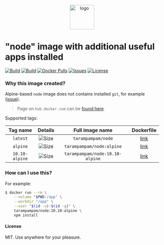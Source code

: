 <p align="center">
  <img alt="logo" src="https://hsto.org/webt/83/nk/0y/83nk0ym623xt8yit1b3pq9tj4cs.png" width="80" />
</p>

# "node" image with additional useful apps installed

[![Build][badge_automated]][link_hub]
[![Build][badge_build]][link_hub]
[![Docker Pulls][badge_pulls]][link_hub]
[![Issues][badge_issues]][link_issues]
[![License][badge_license]][link_license]

### Why this image created?

Alpine-based `node` image does not contains installed `git`, for example ([issue][node-586]).

> Page on `hub.docker.com` can be [found here][link_hub].

Supported tags:

Tag name | Details | Full image name | Dockerfile
:------: | :-----: | :-------------: | :--------:
`latest` | ![Size][badge_size_latest] | `tarampampam/node` | [link](./dockerfiles/Dockerfile.latest)
`alpine` | ![Size][badge_size_alpine] | `tarampampam/node:alpine` | [link](./dockerfiles/Dockerfile.alpine)
`10.10-alpine` | ![Size][badge_size_10_10_alpine] | `tarampampam/node:10.10-alpine` | [link](./dockerfiles/Dockerfile.10.10-alpine)

[badge_size_latest]:https://images.microbadger.com/badges/image/tarampampam/node.svg
[badge_size_alpine]:https://images.microbadger.com/badges/image/tarampampam/node:alpine.svg
[badge_size_10_10_alpine]:https://images.microbadger.com/badges/image/tarampampam/node:10.10-alpine.svg

### How can I use this?

For example:

```bash
$ docker run --rm \
    --volume "$PWD:/app" \
    --workdir "/app" \
    --user "$(id -u):$(id -g)" \
    tarampampam/node:10.10-alpine \
    npm install
```

#### License

MIT. Use anywhere for your pleasure.

[badge_automated]:https://img.shields.io/docker/automated/tarampampam/node.svg?style=flat-square&maxAge=30
[badge_pulls]:https://img.shields.io/docker/pulls/tarampampam/node.svg?style=flat-square&maxAge=30
[badge_issues]:https://img.shields.io/github/issues/tarampampam/node-docker.svg?style=flat-square&maxAge=30
[badge_build]:https://img.shields.io/docker/build/tarampampam/node.svg?style=flat-square&maxAge=30
[badge_license]:https://img.shields.io/github/license/tarampampam/node-docker.svg?style=flat-square&maxAge=30
[node-586]:https://github.com/nodejs/docker-node/issues/586
[link_hub]:https://hub.docker.com/r/tarampampam/node/
[link_license]:https://github.com/tarampampam/node-docker/blob/master/LICENSE
[link_issues]:https://github.com/tarampampam/node-docker/issues
